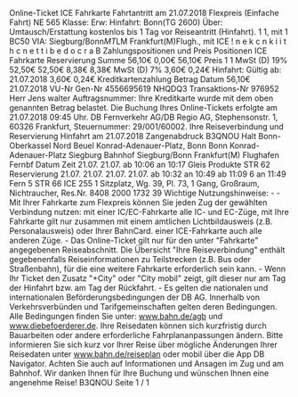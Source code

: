 Online-Ticket ICE Fahrkarte Fahrtantritt am 21.07.2018 Flexpreis (Einfache Fahrt) NE 565 Klasse: Erw: Hinfahrt: Bonn(TG 2600) Über: Umtausch/Erstattung kostenlos bis 1 Tag vor Reiseantritt (Hinfahrt). 1 1, mit 1 BC50 VIA: Siegburg/Bonn*MT*LM Frankfurt(M)Flugh., mit ICE ! n e k c n k i i t h c n e t t i b e d o c r a B Zahlungspositionen und Preis Positionen ICE Fahrkarte Reservierung Summe 56,10€ 0,00€ 56,10€ Preis 1 1 MwSt (D) 19% 52,50€ 52,50€ 8,38€ 8,38€ MwSt (D) 7% 3,60€ 0,24€ Hinfahrt: Gültig ab: 21.07.2018 3,60€ 0,24€ Kreditkartenzahlung Betrag Datum 56,10€ 21.07.2018 VU-Nr Gen-Nr 4556695619 NHQDQ3 Transaktions-Nr 976952 Herr Jens walter Auftragsnummer: Ihre Kreditkarte wurde mit dem oben genannten Betrag belastet. Die Buchung Ihres Online-Tickets erfolgte am 21.07.2018 09:45 Uhr. DB Fernverkehr AG/DB Regio AG, Stephensonstr. 1, 60326 Frankfurt, Steuernummer: 29/001/60002. Ihre Reiseverbindung und Reservierung Hinfahrt am 21.07.2018 Zangenabdruck B3QNOU Halt Bonn-Oberkassel Nord Beuel Konrad-Adenauer-Platz, Bonn Bonn Konrad-Adenauer-Platz Siegburg Bahnhof Siegburg/Bonn Frankfurt(M) Flughafen Fernbf Datum Zeit 21.07. 21.07. ab 10:06 an 10:17 Gleis Produkte STR 62 Reservierung 21.07. 21.07. 21.07. 21.07. ab 10:32 an 10:49 ab 11:09 6 an 11:49 Fern 5 STR 66 ICE 255 1 Sitzplatz, Wg. 39, Pl. 73, 1 Gang, Großraum, Nichtraucher, Res.Nr. 8408 2000 1732 39 Wichtige Nutzungshinweise: - - Mit Ihrer Fahrkarte zum Flexpreis können Sie jeden Zug der gewählten Verbindung nutzen: mit einer IC/EC-Fahrkarte alle IC- und EC-Züge, mit Ihre Fahrkarte gilt nur zusammen mit einem amtlichen Lichtbildausweis (z.B. Personalausweis) oder Ihrer BahnCard. einer ICE-Fahrkarte auch alle anderen Züge. - Das Online-Ticket gilt nur für den unter "Fahrkarte" angegebenen Reiseabschnitt. Die Übersicht "Ihre Reiseverbindung" enthält gegebenenfalls Reiseinformationen zu Teilstrecken (z.B. Bus oder Straßenbahn), für die eine weitere Fahrkarte erforderlich sein kann. - Wenn Ihr Ticket den Zusatz "+City" oder "City mobil" zeigt, gilt dieser nur am Tag der Hinfahrt bzw. am Tag der Rückfahrt. - Es gelten die nationalen und internationalen Beförderungsbedingungen der DB AG. Innerhalb von Verkehrsverbünden und Tarifgemeinschaften gelten deren Bedingungen. Alle Bedingungen finden Sie unter: www.bahn.de/agb und www.diebefoerderer.de. Ihre Reisedaten können sich kurzfristig durch Bauarbeiten oder andere erforderliche Fahrplananpassungen ändern. Bitte informieren Sie sich kurz vor Ihrer Reise über mögliche Änderungen Ihrer Reisedaten unter www.bahn.de/reiseplan oder mobil über die App DB Navigator. Achten Sie auch auf Informationen und Ansagen im Zug und am Bahnhof. Wir danken Ihnen für Ihre Buchung und wünschen Ihnen eine angenehme Reise! B3QNOU Seite 1 / 1